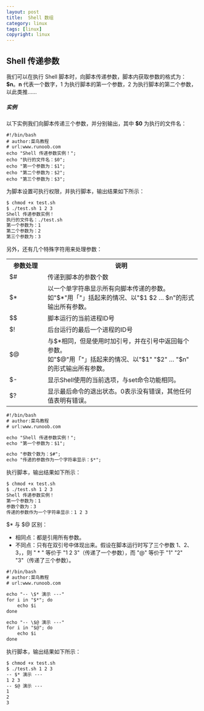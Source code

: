 ```yaml
---
layout: post
title:  Shell 数组
category: linux 
tags: [linux]
copyright: linux
---
```


## Shell 传递参数
我们可以在执行 Shell 脚本时，向脚本传递参数，脚本内获取参数的格式为：**$n**。**n** 代表一个数字，1 为执行脚本的第一个参数，2 为执行脚本的第二个参数，以此类推……

##### 实例
以下实例我们向脚本传递三个参数，并分别输出，其中 **$0** 为执行的文件名：
```TXT
#!/bin/bash
# author:菜鸟教程
# url:www.runoob.com
echo "Shell 传递参数实例！";
echo "执行的文件名：$0";
echo "第一个参数为：$1";
echo "第二个参数为：$2";
echo "第三个参数为：$3";
```


为脚本设置可执行权限，并执行脚本，输出结果如下所示：
```txt
$ chmod +x test.sh 
$ ./test.sh 1 2 3
Shell 传递参数实例！
执行的文件名：./test.sh
第一个参数为：1
第二个参数为：2
第三个参数为：3
```
另外，还有几个特殊字符用来处理参数：


<html>
    <table>
        <tr>
            <th width="20%">参数处理</th>
            <th width="80%">说明</th>
        </tr>
        <tr>
            <td width="20%">$#</td>
            <td width="80%">传递到脚本的参数个数</td>
        </tr>
        <tr>
            <td width="20%">$*</td>
            <td width="80%">以一个单字符串显示所有向脚本传递的参数。</br>
                如"$*"用「"」括起来的情况、以"$1 $2 … $n"的形式输出所有参数。
            </td>
        </tr>
        <tr>
            <td width="20%">$$</td>
            <td width="80%">脚本运行的当前进程ID号</td>
        </tr>
        <tr>
            <td width="20%">$!</td>
            <td width="80%">后台运行的最后一个进程的ID号</td>
        </tr>
        <tr>
            <td width="20%">$@</td>
            <td width="80%">与$*相同，但是使用时加引号，并在引号中返回每个参数。</br>
            如"$@"用「"」括起来的情况、以"$1" "$2" … "$n" 的形式输出所有参数。
            </td>
        </tr>
        <tr>
            <td width="20%">$-</td>
            <td width="80%">显示Shell使用的当前选项，与set命令功能相同。</td>
        </tr>     
        <tr>
            <td width="20%">$?</td>
            <td width="80%">显示最后命令的退出状态。0表示没有错误，其他任何值表明有错误。</td>
        </tr>   
    </table>
</html>

```txt
#!/bin/bash
# author:菜鸟教程
# url:www.runoob.com

echo "Shell 传递参数实例！";
echo "第一个参数为：$1";

echo "参数个数为：$#";
echo "传递的参数作为一个字符串显示：$*";
```

执行脚本，输出结果如下所示：

```txt
$ chmod +x test.sh 
$ ./test.sh 1 2 3
Shell 传递参数实例！
第一个参数为：1
参数个数为：3
传递的参数作为一个字符串显示：1 2 3
```

$* 与 $@ 区别：
- 相同点：都是引用所有参数。
- 不同点：只有在双引号中体现出来。假设在脚本运行时写了三个参数 1、2、3，，则 " * " 等价于 "1 2 3"（传递了一个参数），而 "@" 等价于 "1" "2" "3"（传递了三个参数）。 

```txt
#!/bin/bash
# author:菜鸟教程
# url:www.runoob.com

echo "-- \$* 演示 ---"
for i in "$*"; do
    echo $i
done

echo "-- \$@ 演示 ---"
for i in "$@"; do
    echo $i
done
```

执行脚本，输出结果如下所示：
```txt
$ chmod +x test.sh 
$ ./test.sh 1 2 3
-- $* 演示 ---
1 2 3
-- $@ 演示 ---
1
2
3
```






 









